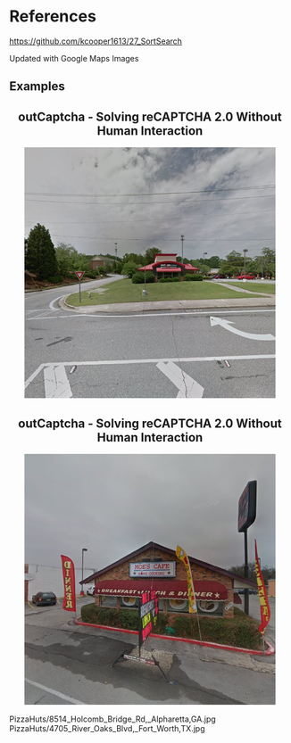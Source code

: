 # References

https://github.com/kcooper1613/27_SortSearch

Updated with Google Maps Images

## Examples

<h2 align="center">outCaptcha - Solving reCAPTCHA 2.0 Without Human Interaction</h2>
<p align="center"><i>
  <img src="PizzaHuts/8514_Holcomb_Bridge_Rd,_Alpharetta,GA.jpg" width="450"/>
</i></p>

<h2 align="center">outCaptcha - Solving reCAPTCHA 2.0 Without Human Interaction</h2>
<p align="center"><i>
  <img src="PizzaHuts/4705_River_Oaks_Blvd,_Fort_Worth,TX.jpg" width="450"/>
</i></p>


PizzaHuts/8514_Holcomb_Bridge_Rd,_Alpharetta,GA.jpg
PizzaHuts/4705_River_Oaks_Blvd,_Fort_Worth,TX.jpg
